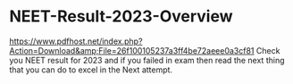 # NEET-Result-2023-Overview
https://www.pdfhost.net/index.php?Action=Download&amp;File=26f100105237a3ff4be72aeee0a3cf81 Check you NEET result for 2023 and if you failed in exam then read the next thing that you can do to excel in the Next attempt.

